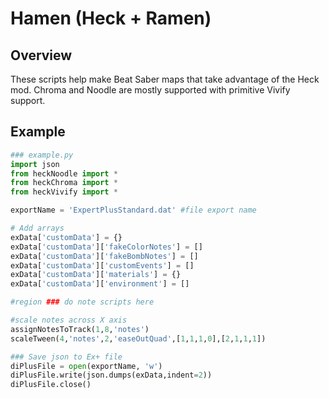 # Hamen (Heck + Ramen)

## Overview
These scripts help make Beat Saber maps that take advantage of the Heck mod. Chroma and Noodle are mostly supported with primitive Vivify support.

## Example
```python
### example.py
import json
from heckNoodle import *
from heckChroma import *
from heckVivify import *

exportName = 'ExpertPlusStandard.dat' #file export name

# Add arrays
exData['customData'] = {}
exData['customData']['fakeColorNotes'] = []
exData['customData']['fakeBombNotes'] = []
exData['customData']['customEvents'] = []
exData['customData']['materials'] = {}
exData['customData']['environment'] = []

#region ### do note scripts here

#scale notes across X axis
assignNotesToTrack(1,8,'notes')
scaleTween(4,'notes',2,'easeOutQuad',[1,1,1,0],[2,1,1,1])

### Save json to Ex+ file
diPlusFile = open(exportName, 'w')
diPlusFile.write(json.dumps(exData,indent=2))
diPlusFile.close()
```

